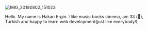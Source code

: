 ![IMG_20180802_151023](https://user-images.githubusercontent.com/50581015/59833069-94346900-9345-11e9-929d-44fe7c5ff3a1.jpg)

Hello. My name is Hakan Ergin. I like music books cinema, am 33 (:older_man:), Turkish and happy to learn web development(just like everybody!)
